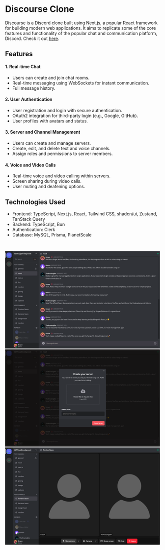 # Discourse Clone

Discourse is a Discord clone built using Next.js, a popular React framework for building modern web applications. It aims to replicate some of the core features and functionality of the popular chat and communication platform, Discord. Check it out [here](https://discourseapp.vercel.app/).

## Features

#### 1. Real-time Chat

- Users can create and join chat rooms.
- Real-time messaging using WebSockets for instant communication.
- Full message history.

#### 2. User Authentication

- User registration and login with secure authentication.
- OAuth2 integration for third-party login (e.g., Google, GitHub).
- User profiles with avatars and status.

#### 3. Server and Channel Management

- Users can create and manage servers.
- Create, edit, and delete text and voice channels.
- Assign roles and permissions to server members.

#### 4. Voice and Video Calls

- Real-time voice and video calling within servers.
- Screen sharing during video calls.
- User muting and deafening options.

## Technologies Used

- Frontend: TypeScript, Next.js, React, Tailwind CSS, shadcn/ui, Zustand, TanStack Query
- Backend: TypeScript, Bun
- Authentication: Clerk
- Database: MySQL, Prisma, PlanetScale

<br/>

![screenshot](/client/public/screenshot-1.png 'screenshot')
![screenshot](/client/public/screenshot-2.png 'screenshot')
![screenshot](/client/public/screenshot-3.png 'screenshot')
